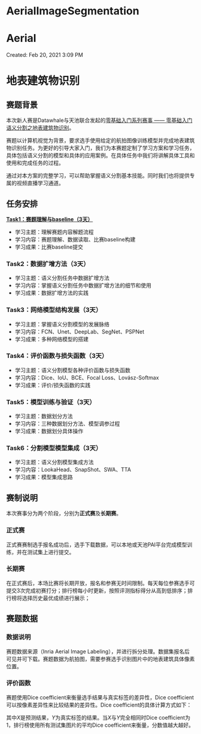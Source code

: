 # AerialImageSegmentation

# Aerial

Created: Feb 20, 2021 3:09 PM

# **地表建筑物识别**

## **赛题背景**

本次新人赛是Datawhale与天池联合发起的[零基础入门系列赛事 —— 零基础入门语义分割之地表建筑物识别](https://tianchi.aliyun.com/competition/entrance/531872/introduction)。

赛题以计算机视觉为背景，要求选手使用给定的航拍图像训练模型并完成地表建筑物识别任务。为更好的引导大家入门，我们为本赛题定制了学习方案和学习任务，具体包括语义分割的模型和具体的应用案例。在具体任务中我们将讲解具体工具和使用和完成任务的过程。

通过对本方案的完整学习，可以帮助掌握语义分割基本技能。同时我们也将提供专属的视频直播学习通道。

## **任务安排**

[**Task1：赛题理解与baseline（3天）**](Aerial%20015c15f3a2d04e4e8f664b4b5d3bd830/Task1%EF%BC%9A%E8%B5%9B%E9%A2%98%E7%90%86%E8%A7%A3%E4%B8%8Ebaseline%EF%BC%883%E5%A4%A9%EF%BC%89%20b2cb99d6ef624f8598522148b3586317.md)

- 学习主题：理解赛题内容解题流程
- 学习内容：赛题理解、数据读取、比赛baseline构建
- 学习成果：比赛baseline提交

### **Task2：数据扩增方法（3天）**

- 学习主题：语义分割任务中数据扩增方法
- 学习内容：掌握语义分割任务中数据扩增方法的细节和使用
- 学习成果：数据扩增方法的实践

### **Task3：网络模型结构发展（3天）**

- 学习主题：掌握语义分割模型的发展脉络
- 学习内容：FCN、Unet、DeepLab、SegNet、PSPNet
- 学习成果：多种网络模型的搭建

### **Task4：评价函数与损失函数（3天）**

- 学习主题：语义分割模型各种评价函数与损失函数
- 学习内容：Dice、IoU、BCE、Focal Loss、Lovász-Softmax
- 学习成果：评价/损失函数的实践

### **Task5：模型训练与验证（3天）**

- 学习主题：数据划分方法
- 学习内容：三种数据划分方法、模型调参过程
- 学习成果：数据划分具体操作

### **Task6：分割模型模型集成（3天）**

- 学习主题：语义分割模型集成方法
- 学习内容：LookaHead、SnapShot、SWA、TTA
- 学习成果：模型集成思路

## **赛制说明**

本次赛事分为两个阶段，分别为**正式赛**及**长期赛**。

### **正式赛**

正式赛赛制选手报名成功后，选手下载数据，可以本地或天池PAI平台完成模型训练，并在测试集上进行提交。

### **长期赛**

在正式赛后，本场比赛将长期开放，报名和参赛无时间限制。每天每位参赛选手可提交3次完成初赛打分；排行榜每小时更新，按照评测指标得分从高到低排序；排行榜将选择历史最优成绩进行展示；

## **赛题数据**

### **数据说明**

赛题数据来源（Inria Aerial Image Labeling），并进行拆分处理。数据集报名后可见并可下载。赛题数据为航拍图，需要参赛选手识别图片中的地表建筑具体像素位置。

### **评价函数**

赛题使用Dice coefficient来衡量选手结果与真实标签的差异性，Dice coefficient可以按像素差异性来比较结果的差异性。Dice coefficient的具体计算方式如下：

其中$X$是预测结果，$Y$为真实标签的结果。当$X$与$Y$完全相同时Dice coefficient为1，排行榜使用所有测试集图片的平均Dice coefficient来衡量，分数值越大越好。
